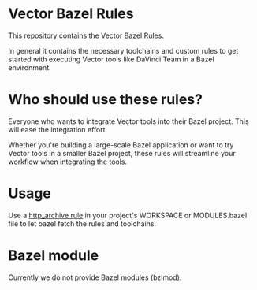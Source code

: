 # Vector Bazel Rules

This repository contains the Vector Bazel Rules.

In general it contains the necessary toolchains and custom rules to get started with executing Vector tools like DaVinci Team in a Bazel environment.

# Who should use these rules?

Everyone who wants to integrate Vector tools into their Bazel project. This will ease the integration effort.

Whether you're building a large-scale Bazel application or want to try Vector tools in a smaller Bazel project, these rules will streamline your workflow when integrating the tools.

# Usage

Use a [http_archive rule](https://bazel.build/rules/lib/repo/http#http_archive) in your project's WORKSPACE or MODULES.bazel file to let bazel fetch the rules and toolchains.


# Bazel module

Currently we do not provide Bazel modules (bzlmod).